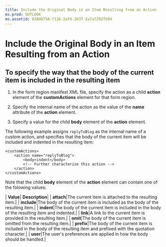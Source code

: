 ```yaml
---
title: Include the Original Body in an Item Resulting from an Action
ms.prod: OUTLOOK
ms.assetid: 02806758-f126-2afd-2037-2a7a7292fb9d
---
```



# Include the Original Body in an Item Resulting from an Action

## To specify the way that the body of the current item is included in the resulting item


1. In the form region manifest XML file, specify the action as a child  **action** element of the **customActions** element for that form region.
    
2. Specify the internal name of the action as the value of the  **name** attribute of the **action** element.
    
3. Specify a value for the child  **body** element of the **action** element.
    
The following example assigns  `replyToBlog` as the internal name of a custom action, and specifies that the body of the current item will be included and indented in the resulting item:


```
<customActions>
    <action name="replyToBlog">
        <body>indent</body>
        <!-- Further characterize this action -->
    </action>
</customActions>

```

Note that the child  **body** element of the **action** element can contain one of the folowing values:



| **Value**| **Description**|
| **attach**|The current item is attached to the resulting item.|
| **include**|The body of the current item is included as the body of the resulting item.|
| **indent**|The body of the current item is included in the body of the resulting item and indented.|
| **link**|A link to the current item is provided in the resulting item.|
| **omit**|The body of the current item is omitted from the resulting item.|
| **prefix**|The body of the current item is included in the body of the resulting item and prefixed with the quotation character.|
| **user**|The user's preferences are applied in how the body should be handled.|

